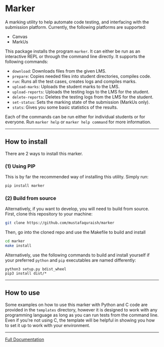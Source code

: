 # Marker

A marking utility to help automate code testing, and interfacing with the submission platform. Currently, the following platforms are supported:

- Canvas
- MarkUs


This package installs the program `marker`. It can either be run as an interactive REPL or through the command line directly. It supports the following commands:

- `download`: Downloads files from the given LMS.
- `prepare`: Copies needed files into student directories, compiles code.
- `run`: Runs all the test cases, creates logs and compiles marks.
- `upload-marks`: Uploads the student marks to the LMS.
- `upload-reports`: Uploads the testing logs to the LMS for the student.
- `delete-reports`: Deletes the testing logs from the LMS for the student.
- `set-status`: Sets the marking state of the submission (MarkUs only).
- `stats`: Gives you some basic statistics of the results.

Each of the commands can be run either for individual students or for everyone. Run `marker help` or `marker help command` for more information.

---

## How to install

There are 2 ways to install this marker. 

### (1) Using PIP
This is by far the recommended way of installing this utility. Simply run:
```bash
pip install marker
```

### (2) Build from source

Alternatively, if you want to develop, you will need to build from source. First, clone this repository to your machine:

```bash
git clone https://github.com/mustafaquraish/marker
```

Then, go into the cloned repo and use the Makefile to build and install
```bash
cd marker
make install
```

Alternatively, use the following commands to build and install yourself if your preferred `python` and `pip` executables are named differently:

```
python3 setup.py bdist_wheel
pip3 install dist/*     
```

---

## How to use

Some examples on how to use this marker with Python and C code are provided
in the `templates` directory, however it is designed to work with any programming
language as long as you can run tests from the command line. Even if you're not
using C, the template will be helpful in showing you how to set it up to work
with your environment.

---

[Full Documentation](https://marker-docs.readthedocs.io/en/latest/)

